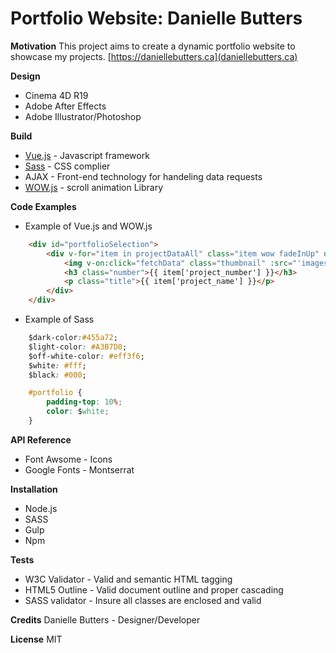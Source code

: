 # Portfolio Website: Danielle Butters

**Motivation**
This project aims to create a dynamic portfolio website to showcase my projects.
[https://daniellebutters.ca](daniellebutters.ca)

**Design**
* Cinema 4D R19
* Adobe After Effects
* Adobe Illustrator/Photoshop

**Build**
* [Vue.js](https://vuejs.org) - Javascript framework
* [Sass](https://sass-lang.com) - CSS complier
* AJAX - Front-end technology for handeling data requests
* [WOW.js](https://wowjs.uk) - scroll animation Library

**Code Examples**
* Example of Vue.js and WOW.js
```html
    <div id="portfolioSelection">
        <div v-for="item in projectDataAll" class="item wow fadeInUp" data-wow-duration="2s" data-wow-iteration="1" v-on:click="lightBoxProject(item)">
            <img v-on:click="fetchData" class="thumbnail" :src="'images/thumbnails/'+ item['project_thumbnail']" :alt="item['project_name']">
            <h3 class="number">{{ item['project_number'] }}</h3>
            <p class="title">{{ item['project_name'] }}</p>
        </div>
    </div>

```
* Example of Sass
```css
    $dark-color:#455a72;
    $light-color: #A3B7D0;
    $off-white-color: #eff3f6;
    $white: #fff;
    $black: #000;

    #portfolio {
        padding-top: 10%;
        color: $white;
    }
```

**API Reference**
* Font Awsome - Icons
* Google Fonts - Montserrat 

**Installation**
* Node.js
* SASS
* Gulp
* Npm

**Tests**
* W3C Validator - Valid and semantic HTML tagging
* HTML5 Outline - Valid document outline and proper cascading
* SASS validator - Insure all classes are enclosed and valid

**Credits**
Danielle Butters - Designer/Developer

**License**
MIT
